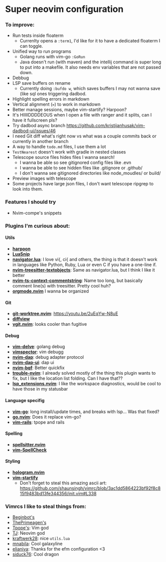 # Super neovim configuration

### To improve:

 - Run tests inside floaterm
    - Currenlty opens a `:term1`, I'd like for it to have a dedicated floaterm I
      can toggle.
 - Unified way to run programs
    - Golang runs with vim-go `:GoRun`
    - Java doesn't run (with maven) and the intellij command is super long to
    put into a makefile. It also needs env variables that are not passed down.
 - Debbug
 - LSP save buffers on rename
    - Currently doing `:bufdo w`, which saves buffers I may not wanna save (like
      sql ones triggering dadbod.
 - Highlight spelling errors in markdown
 - Vertical alignment (`=`) to work in markdown
 - Better manage sessions, maybe vim-startify? Harpoon?
 - It's HIIIIDDDDEOUS when I open a file with ranger and it splits, can I have
   it fullscreen pls?
 - Try dadbod async branch
   <https://github.com/kristijanhusak/vim-dadbod-ui/issues/46>
 - I need Git diff what's right now vs what was a couple commits back or
 currently in another branch
 - A way to handle `todo.md` files, I use them a lot
 - `TestNearest` doesn't work with gradle in nested classes
 - Telescope source files hides files I wanna search!
    - I wanna be able so see gitignored config files like .evn
    - I wanna be able to see hidden files like .gitignore or .github/
    - I don't wanna see gitignored directories like node_moudles/ or build/
 - Preview images with telescope
 - Some projects have large json files, I don't want telescope ripgrep to look
   into them.

### Features I should try

 - Nvim-compe's snippets

### Plugins I'm curious about:

#### Utils

 - [**harpoon**](https://github.com/ThePrimeagen/harpoon)
 - [**LuaSnip**](https://github.com/L3MON4D3/LuaSnip)
 - [**navigator.lua**](https://github.com/ray-x/navigator.lua): I love vi{, ci{
   and others, the thing is that it doesn't work in languages like Python, Ruby,
   Lua or even C if you have a one-line if.
 - [**nvim-treesitter-textobjects**](https://github.com/nvim-treesitter/nvim-treesitter-textobjects):
   Same as navigator.lua, but I think I like it better
 - [**nvim-ts-context-commentstring**](https://github.com/JoosepAlviste/nvim-ts-context-commentstring):
   Name too long, but basically comment line(s) with treesitter. Pretty cool
   huh?
 - [**orgmode.nvim**](https://github.com/kristijanhusak/orgmode.nvim)
   I wanna be organized

#### Git

 - [**git-worktree.nvim**](https://github.com/ThePrimeagen/git-worktree.nvim): <https://youtu.be/2uEqYw-N8uE>
 - [**diffview**](https://github.com/sindrets/diffview.nvim)
 - [**vgit.nvim**](https://github.com/tanvirtin/vgit.nvim): looks cooler than
   fugitive

#### Debug

 - [**vim-delve**](https://github.com/sebdah/vim-delve): golang debug
 - [**vimspector**](https://github.com/puremourning/vimspector): vim debugg
 - [**nvim-dap**](https://github.com/mfussenegger/nvim-dap): debug adapter
   protocol
 - [**nvim-dap-ui**](https://github.com/rcarriga/nvim-dap-ui): dap ui
 - [**nvim-bqf**](https://github.com/kevinhwang91/nvim-bqf): Better quickfix
 - [**trouble-nvim**](https://github.com/folke/lsp-trouble.nvim): I already
   solved mostly of the thing this plugin wants to fix, but I like the location
   list folding. Can I have that??
 - [**lsp_extensions.nvim**](https://github.com/nvim-lua/lsp_extensions.nvim): I
   like the workspace diagnostics, would be cool to have those in my statusbar

#### Language specifig

 - [**vim-go**](https://github.com/fatih/vim-go): long install/update times, and
   breaks with lsp... Was that fixed?
 - [**go.nvim**](https://github.com/ray-x/go.nvim): Does it replace vim-go?
 - [**vim-rails**](https://github.com/tpope/vim-rails): tpope and rails

#### Spelling

 - [**spellsitter.nvim**](https://github.com/lewis6991/spellsitter.nvim)
 - [**vim-SpellCheck**](https://github.com/inkarkat/vim-SpellCheck)

#### Styling

 - [**hologram.nvim**](https://github.com/edluffy/hologram.nvim)
 - [**vim-startify**](https://github.com/mhinz/vim-startify)
    - Don't forget to steal this amazing ascii art:
      <https://github.com/shaunsingh/vimrc/blob/3ac1dd5864223bf92f8c815f9483bd13fe344356/init.vim#L338>

### Vimrcs I like to steal things from:

 - [Beginbot's](https://github.com/davidbegin/beginfiles/tree/master/nvim)
 - [ThePrimeagen's](https://github.com/awesome-streamers/awesome-streamerrc/tree/master/ThePrimeagen)
 - [Tpope's](https://github.com/tpope/tpope): Vim god
 - [TJ](https://github.com/tjdevries/config_manager/tree/master/xdg_config/nvim): Neovim god
 - [kraftwerk28](https://github.com/kraftwerk28/dotfiles/tree/master/.config/nvim): nice `utils.lua`
 - [mnabila](https://github.com/mnabila/nvimrc): Cool galaxyline
 - [elianiva](https://github.com/elianiva/dotfiles): Thanks for the efm configuration <3
 - [siduck76](https://github.com/siduck76/NvChad): Cool dragon

